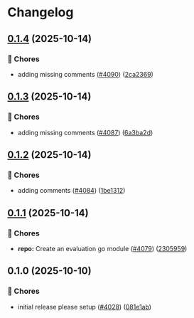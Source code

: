 # Changelog

## [0.1.4](https://github.com/thomaspoignant/go-feature-flag/compare/modules/core/v0.1.3...modules/core/v0.1.4) (2025-10-14)


### 🔧 Chores

* adding missing comments ([#4090](https://github.com/thomaspoignant/go-feature-flag/issues/4090)) ([2ca2369](https://github.com/thomaspoignant/go-feature-flag/commit/2ca2369d16ede4a5bcf0206fd71e1fb8eed7fd0c))

## [0.1.3](https://github.com/thomaspoignant/go-feature-flag/compare/modules/core/v0.1.2...modules/core/v0.1.3) (2025-10-14)


### 🔧 Chores

* adding missing comments ([#4087](https://github.com/thomaspoignant/go-feature-flag/issues/4087)) ([6a3ba2d](https://github.com/thomaspoignant/go-feature-flag/commit/6a3ba2df51d3ee0248943b79042132050b8ca876))

## [0.1.2](https://github.com/thomaspoignant/go-feature-flag/compare/modules/core/v0.1.1...modules/core/v0.1.2) (2025-10-14)


### 🔧 Chores

* adding comments ([#4084](https://github.com/thomaspoignant/go-feature-flag/issues/4084)) ([1be1312](https://github.com/thomaspoignant/go-feature-flag/commit/1be131211ad85fc072ad5125fe8e5c87590711b9))

## [0.1.1](https://github.com/thomaspoignant/go-feature-flag/compare/modules/core/v0.1.0...modules/core/v0.1.1) (2025-10-14)


### 🔧 Chores

* **repo:** Create an evaluation go module ([#4079](https://github.com/thomaspoignant/go-feature-flag/issues/4079)) ([2305959](https://github.com/thomaspoignant/go-feature-flag/commit/230595939b35e9472a422e0b265fb450b20d3651))

## 0.1.0 (2025-10-10)


### 🔧 Chores

* initial release please setup ([#4028](https://github.com/thomaspoignant/go-feature-flag/issues/4028)) ([081e1ab](https://github.com/thomaspoignant/go-feature-flag/commit/081e1aba45f7d32073802ddceb3790766c6ef4ea))

